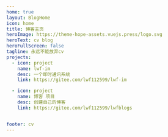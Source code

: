 ```yaml
---
home: true
layout: BlogHome
icon: home
title: 博客主页
heroImage: https://theme-hope-assets.vuejs.press/logo.svg
heroText: cv blog
heroFullScreen: false
tagline: 永远不能放弃cv
projects:
  - icon: project
    name: lwf-im
    desc: 一个即时通讯系统
    link: https://gitee.com/lwf112599/lwf-im

  - icon: project
    name: 博客 项目
    desc: 创建自己的博客
    link: https://gitee.com/lwf112599/lwfblogs


footer: cv 
---
```

